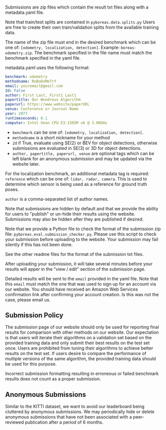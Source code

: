 Submissions are zip files which contain the result txt files along with a metadata.yaml file.

Note that train/test splits are contained in `pyboreas.data.splits.py`
Users are free to create their own train/validation splits from the available training data.

The name of the zip file must end in the desired benchmark which can be one of: `[odometry, localization, detection]`. Example: `boreas-odometry.zip`. The benchmark specified in the file name must match the benchmark specified in the yaml file.

metadata.yaml uses the following format:

```YAML
benchmark: odometry
methodname: RoBoDoMeTrY
email: youremail@gmail.com
2d: False
author: First Last, First1 Last1
papertitle: Our Wondrous Algorithm
paperurl: https://www.website/paperURL
venue: Conference or Journal Name
year: 2077
runtimeseconds: 0.1
computer: Intel Xeon CPU E3-1505M v6 @ 3.00GHz
```

- `benchmark` can be one of: `[odometry, localization, detection]`.
- `methodname` is a short nickname for your method
- `2d` if True, evaluate using SE(2) or BEV for object detections, otherwise submissions are evaluated in SE(3) or 3D for object detections.
- `author, papertitle, paperurl, venue` are optional tags which can be left blank for an anonymous submission and may be updated via the website later.

For the localization benchmark, an additional metadata tag is required: `reference` which can be one of: `lidar, radar, camera`. This is used to determine which sensor is being used as a reference for ground truth poses.

`author` is a comma-separated list of author names.

Note that submissions are hidden by default and that we provide the ability for users to "publish" or un-hide their results using the website. Submissions may also be hidden after they are published if desired.

Note that we provide a Python file to check the format of the submission zip file: `pyboreas.eval.submission_checker.py`. Please use this script to check your submission before uploading to the website. Your submission may fail silently if this has not been done.

See the other readme files for the format of the submission txt files.

After uploading your submission, it will take several minutes before your results will apper in the "view / edit" section of the submission page.

Detailed results will be sent to the `email` provided in the yaml file. Note that this `email` must match the one that was used to sign up for an account via our website. You should have received an Amazon Web Services confirmation link after confirming your account creation. Is this was not the case, please email us.

## Submission Policy
The submission page of our website should only be used for reporting final results for comparison with other methods on our website. Our expectation is that users will iterate their algorithms on a validation set based on the provided training data and only submit their best results on the test set once. Users are prohibited from tuning their algorithms to achieve better results on the test set. If users desire to compare the performance of multiple versions of the same algorithm, the provided training data should be used for this purpose.

Incorrect submission formatting resulting in erroneous or failed benchmark results does not count as a proper submission.

## Anonymous Submissions
Similar to the KITTI dataset, we want to avoid our leaderboard being cluttered by anonymous submissions. We may periodically hide or delete anonymous submissions that have not been associated with a peer-reviewed publication after a period of 6 months.